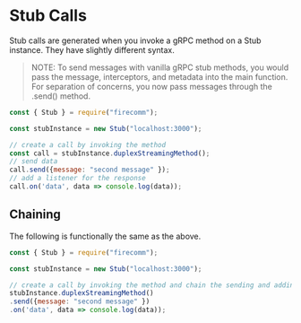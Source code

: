 # Stub Calls

Stub calls are generated when you invoke a gRPC method on a Stub instance. They have slightly different syntax.

> NOTE: To send messages with vanilla gRPC stub methods, you would pass the message, interceptors, and metadata into the main function. For separation of concerns, you now pass messages through the .send() method.

```javascript
const { Stub } = require("firecomm");

const stubInstance = new Stub("localhost:3000");

// create a call by invoking the method
const call = stubInstance.duplexStreamingMethod();
// send data
call.send({message: "second message" });
// add a listener for the response
call.on('data', data => console.log(data));
```

## Chaining

The following is functionally the same as the above.

```javascript
const { Stub } = require("firecomm");

const stubInstance = new Stub("localhost:3000");

// create a call by invoking the method and chain the sending and adding listeners to the response
stubInstance.duplexStreamingMethod()
.send({message: "second message" })
.on('data', data => console.log(data));
```